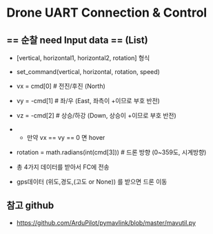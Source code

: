 # Drone UART Connection & Control 
## == 순찰 need Input data == (List)
- [vertical, horizontal1, horizontal2, rotation] 형식
- set_command(vertical, horizontal, rotation, speed)
- vx = cmd[0]  # 전진/후진 (North)
- vy = -cmd[1]  # 좌/우 (East, 좌측이 +이므로 부호 반전)
- vz = -cmd[2]  # 상승/하강 (Down, 상승이 +이므로 부호 반전)
- - 만약 vx == vy == 0 면 hover
- rotation = math.radians(int(cmd[3]))  # 드론 방향 (0~359도, 시계방향)

- 총 4가지 데이터를 받아서 FC에 전송

- gps데이터 (위도,경도,(고도 or None)) 를 받으면  드론 이동

## 참고 github
- https://github.com/ArduPilot/pymavlink/blob/master/mavutil.py

